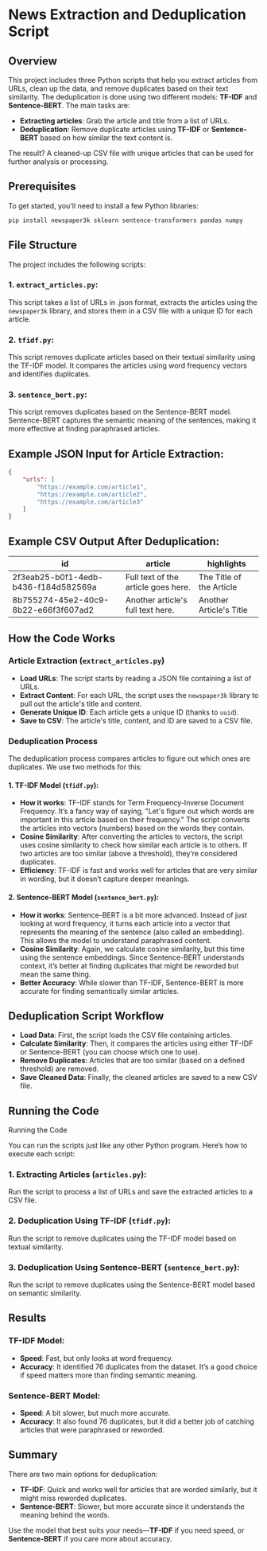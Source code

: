 # News Extraction and Deduplication Script

## Overview

This project includes three Python scripts that help you extract articles from URLs, clean up the data, and remove duplicates based on their text similarity. The deduplication is done using two different models: **TF-IDF** and **Sentence-BERT**. The main tasks are:

- **Extracting articles**: Grab the article and title from a list of URLs.
- **Deduplication**: Remove duplicate articles using **TF-IDF** or **Sentence-BERT** based on how similar the text content is.

The result? A cleaned-up CSV file with unique articles that can be used for further analysis or processing.

## Prerequisites

To get started, you'll need to install a few Python libraries:

```bash
pip install newspaper3k sklearn sentence-transformers pandas numpy

```

## File Structure

The project includes the following scripts:

### 1. `extract_articles.py`:

This script takes a list of URLs in .json format, extracts the articles using the `newspaper3k` library, and stores them in a CSV file with a unique ID for each article.

### 2. `tfidf.py`:

This script removes duplicate articles based on their textual similarity using the TF-IDF model. It compares the articles using word frequency vectors and identifies duplicates.

### 3. `sentence_bert.py`:

This script removes duplicates based on the Sentence-BERT model. Sentence-BERT captures the semantic meaning of the sentences, making it more effective at finding paraphrased articles.

## Example JSON Input for Article Extraction:

```json
{
    "urls": [
        "https://example.com/article1",
        "https://example.com/article2",
        "https://example.com/article3"
    ]
}
```

## Example CSV Output After Deduplication:

| id                                    | article                          | highlights                |
|---------------------------------------|----------------------------------|---------------------------|
| 2f3eab25-b0f1-4edb-b436-f184d582569a | Full text of the article goes here. | The Title of the Article  |
| 8b755274-45e2-40c9-8b22-e66f3f607ad2 | Another article's full text here. | Another Article's Title   |

## How the Code Works

### Article Extraction (`extract_articles.py`)

- **Load URLs**: The script starts by reading a JSON file containing a list of URLs.
- **Extract Content**: For each URL, the script uses the `newspaper3k` library to pull out the article's title and content.
- **Generate Unique ID**: Each article gets a unique ID (thanks to `uuid`).
- **Save to CSV**: The article's title, content, and ID are saved to a CSV file.

### Deduplication Process

The deduplication process compares articles to figure out which ones are duplicates. We use two methods for this:

#### 1. TF-IDF Model (`tfidf.py`):

- **How it works**: TF-IDF stands for Term Frequency-Inverse Document Frequency. It’s a fancy way of saying, "Let's figure out which words are important in this article based on their frequency." The script converts the articles into vectors (numbers) based on the words they contain.
- **Cosine Similarity**: After converting the articles to vectors, the script uses cosine similarity to check how similar each article is to others. If two articles are too similar (above a threshold), they’re considered duplicates.
- **Efficiency**: TF-IDF is fast and works well for articles that are very similar in wording, but it doesn’t capture deeper meanings.

#### 2. Sentence-BERT Model (`sentence_bert.py`):

- **How it works**: Sentence-BERT is a bit more advanced. Instead of just looking at word frequency, it turns each article into a vector that represents the meaning of the sentence (also called an embedding). This allows the model to understand paraphrased content.
- **Cosine Similarity**: Again, we calculate cosine similarity, but this time using the sentence embeddings. Since Sentence-BERT understands context, it’s better at finding duplicates that might be reworded but mean the same thing.
- **Better Accuracy**: While slower than TF-IDF, Sentence-BERT is more accurate for finding semantically similar articles.

## Deduplication Script Workflow

- **Load Data**: First, the script loads the CSV file containing articles.
- **Calculate Similarity**: Then, it compares the articles using either TF-IDF or Sentence-BERT (you can choose which one to use).
- **Remove Duplicates**: Articles that are too similar (based on a defined threshold) are removed.
- **Save Cleaned Data**: Finally, the cleaned articles are saved to a new CSV file.

## Running the Code
Running the Code

You can run the scripts just like any other Python program. Here’s how to execute each script:


### 1. Extracting Articles (`articles.py`):
Run the script to process a list of URLs and save the extracted articles to a CSV file.

### 2. Deduplication Using TF-IDF (`tfidf.py`):
Run the script to remove duplicates using the TF-IDF model based on textual similarity.


### 3. Deduplication Using Sentence-BERT (`sentence_bert.py`):
Run the script to remove duplicates using the Sentence-BERT model based on semantic similarity.

## Results

### TF-IDF Model:

- **Speed**: Fast, but only looks at word frequency.
- **Accuracy**: It identified 76 duplicates from the dataset. It’s a good choice if speed matters more than finding semantic meaning.

### Sentence-BERT Model:

- **Speed**: A bit slower, but much more accurate.
- **Accuracy**: It also found 76 duplicates, but it did a better job of catching articles that were paraphrased or reworded.

## Summary

There are two main options for deduplication:

- **TF-IDF**: Quick and works well for articles that are worded similarly, but it might miss reworded duplicates.
- **Sentence-BERT**: Slower, but more accurate since it understands the meaning behind the words.

Use the model that best suits your needs—**TF-IDF** if you need speed, or **Sentence-BERT** if you care more about accuracy.
